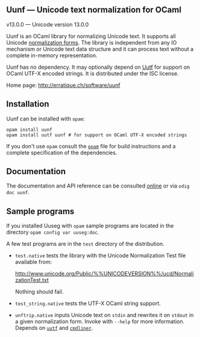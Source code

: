 Uunf — Unicode text normalization for OCaml
-------------------------------------------------------------------------------
v13.0.0 — Unicode version 13.0.0

Uunf is an OCaml library for normalizing Unicode text. It supports all
Unicode [normalization forms][nf]. The library is independent from any
IO mechanism or Unicode text data structure and it can process text
without a complete in-memory representation.

Uunf has no dependency. It may optionally depend on [Uutf][uutf] for
support on OCaml UTF-X encoded strings. It is distributed under the
ISC license.

[nf]: http://www.unicode.org/reports/tr15/
[uutf]: http://erratique.ch/software/uutf

Home page: http://erratique.ch/software/uunf  

## Installation

Uunf can be installed with `opam`:

    opam install uunf
    opam install uutf uunf # for support on OCaml UTF-X encoded strings

If you don't use `opam` consult the [`opam`](opam) file for build
instructions and a complete specification of the dependencies.


## Documentation

The documentation and API reference can be consulted [online][doc] or
via `odig doc uunf`.

[doc]: http://erratique.ch/software/uunf/doc/


## Sample programs

If you installed Uuseg with `opam` sample programs are located in
the directory `opam config var uuseg:doc`.

A few test programs are in the `test` directory of the distribution.

- `test.native` tests the library with the Unicode Normalization Test
  file available from:

  http://www.unicode.org/Public/%%UNICODEVERSION%%/ucd/NormalizationTest.txt

  Nothing should fail.

- `test_string.native` tests the UTF-X OCaml string support.

- `unftrip.native` inputs Unicode text on `stdin` and rewrites it on
  `stdout` in a given normalization form. Invoke with `--help` for more
  information. Depends on [`uutf`](http://erratique.ch/software/uutf)
  and [`cmdliner`](http://erratique.ch/software/cmdliner).
